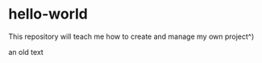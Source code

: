 # hello-world

This repository will teach me how to create and manage my own project^)

an old text


